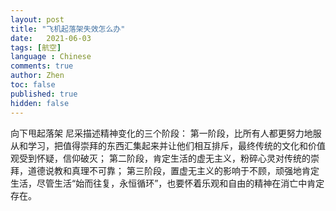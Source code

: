 ```yaml
---
layout: post
title: "飞机起落架失效怎么办"
date:   2021-06-03
tags: [航空]
language : Chinese
comments: true
author: Zhen
toc: false
published: true
hidden: false
---
```



向下甩起落架
尼采描述精神变化的三个阶段：
第一阶段，比所有人都更努力地服从和学习，把值得崇拜的东西汇集起来并让他们相互排斥，最终传统的文化和价值观受到怀疑，信仰破灭；
第二阶段，肯定生活的虚无主义，粉碎心灵对传统的崇拜，道德说教和真理不可靠；
第三阶段，置虚无主义的影响于不顾，顽强地肯定生活，尽管生活“始而往复，永恒循环”，也要怀着乐观和自由的精神在消亡中肯定存在。
<!--stackedit_data:
eyJoaXN0b3J5IjpbLTExMzc2MTI3NzcsLTExMzc2MTI3NzcsMz
kyNDUyNTY4XX0=
-->